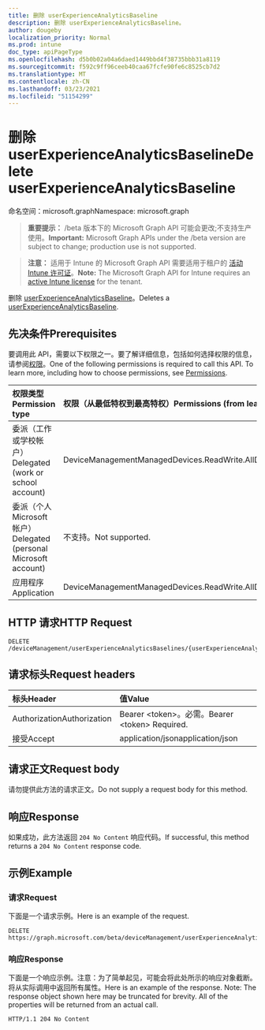 ```yaml
---
title: 删除 userExperienceAnalyticsBaseline
description: 删除 userExperienceAnalyticsBaseline。
author: dougeby
localization_priority: Normal
ms.prod: intune
doc_type: apiPageType
ms.openlocfilehash: d5b0b02a04a6daed1449bbd4f38735bbb31a8119
ms.sourcegitcommit: f592c9ff96ceeb40caa67fcfe90fe6c8525cb7d2
ms.translationtype: MT
ms.contentlocale: zh-CN
ms.lasthandoff: 03/23/2021
ms.locfileid: "51154299"
---
```

# <a name="delete-userexperienceanalyticsbaseline"></a><span data-ttu-id="1a51f-103">删除 userExperienceAnalyticsBaseline</span><span class="sxs-lookup"><span data-stu-id="1a51f-103">Delete userExperienceAnalyticsBaseline</span></span>

<span data-ttu-id="1a51f-104">命名空间：microsoft.graph</span><span class="sxs-lookup"><span data-stu-id="1a51f-104">Namespace: microsoft.graph</span></span>

> <span data-ttu-id="1a51f-105">**重要提示：** /beta 版本下的 Microsoft Graph API 可能会更改;不支持生产使用。</span><span class="sxs-lookup"><span data-stu-id="1a51f-105">**Important:** Microsoft Graph APIs under the /beta version are subject to change; production use is not supported.</span></span>

> <span data-ttu-id="1a51f-106">**注意：** 适用于 Intune 的 Microsoft Graph API 需要适用于租户的 [活动 Intune 许可证](https://go.microsoft.com/fwlink/?linkid=839381)。</span><span class="sxs-lookup"><span data-stu-id="1a51f-106">**Note:** The Microsoft Graph API for Intune requires an [active Intune license](https://go.microsoft.com/fwlink/?linkid=839381) for the tenant.</span></span>

<span data-ttu-id="1a51f-107">删除 [userExperienceAnalyticsBaseline](../resources/intune-devices-userexperienceanalyticsbaseline.md)。</span><span class="sxs-lookup"><span data-stu-id="1a51f-107">Deletes a [userExperienceAnalyticsBaseline](../resources/intune-devices-userexperienceanalyticsbaseline.md).</span></span>

## <a name="prerequisites"></a><span data-ttu-id="1a51f-108">先决条件</span><span class="sxs-lookup"><span data-stu-id="1a51f-108">Prerequisites</span></span>
<span data-ttu-id="1a51f-p101">要调用此 API，需要以下权限之一。要了解详细信息，包括如何选择权限的信息，请参阅[权限](/graph/permissions-reference)。</span><span class="sxs-lookup"><span data-stu-id="1a51f-p101">One of the following permissions is required to call this API. To learn more, including how to choose permissions, see [Permissions](/graph/permissions-reference).</span></span>

|<span data-ttu-id="1a51f-111">权限类型</span><span class="sxs-lookup"><span data-stu-id="1a51f-111">Permission type</span></span>|<span data-ttu-id="1a51f-112">权限（从最低特权到最高特权）</span><span class="sxs-lookup"><span data-stu-id="1a51f-112">Permissions (from least to most privileged)</span></span>|
|:---|:---|
|<span data-ttu-id="1a51f-113">委派（工作或学校帐户）</span><span class="sxs-lookup"><span data-stu-id="1a51f-113">Delegated (work or school account)</span></span>|<span data-ttu-id="1a51f-114">DeviceManagementManagedDevices.ReadWrite.All</span><span class="sxs-lookup"><span data-stu-id="1a51f-114">DeviceManagementManagedDevices.ReadWrite.All</span></span>|
|<span data-ttu-id="1a51f-115">委派（个人 Microsoft 帐户）</span><span class="sxs-lookup"><span data-stu-id="1a51f-115">Delegated (personal Microsoft account)</span></span>|<span data-ttu-id="1a51f-116">不支持。</span><span class="sxs-lookup"><span data-stu-id="1a51f-116">Not supported.</span></span>|
|<span data-ttu-id="1a51f-117">应用程序</span><span class="sxs-lookup"><span data-stu-id="1a51f-117">Application</span></span>|<span data-ttu-id="1a51f-118">DeviceManagementManagedDevices.ReadWrite.All</span><span class="sxs-lookup"><span data-stu-id="1a51f-118">DeviceManagementManagedDevices.ReadWrite.All</span></span>|

## <a name="http-request"></a><span data-ttu-id="1a51f-119">HTTP 请求</span><span class="sxs-lookup"><span data-stu-id="1a51f-119">HTTP Request</span></span>
<!-- {
  "blockType": "ignored"
}
-->
``` http
DELETE /deviceManagement/userExperienceAnalyticsBaselines/{userExperienceAnalyticsBaselineId}
```

## <a name="request-headers"></a><span data-ttu-id="1a51f-120">请求标头</span><span class="sxs-lookup"><span data-stu-id="1a51f-120">Request headers</span></span>
|<span data-ttu-id="1a51f-121">标头</span><span class="sxs-lookup"><span data-stu-id="1a51f-121">Header</span></span>|<span data-ttu-id="1a51f-122">值</span><span class="sxs-lookup"><span data-stu-id="1a51f-122">Value</span></span>|
|:---|:---|
|<span data-ttu-id="1a51f-123">Authorization</span><span class="sxs-lookup"><span data-stu-id="1a51f-123">Authorization</span></span>|<span data-ttu-id="1a51f-124">Bearer &lt;token&gt;。必需。</span><span class="sxs-lookup"><span data-stu-id="1a51f-124">Bearer &lt;token&gt; Required.</span></span>|
|<span data-ttu-id="1a51f-125">接受</span><span class="sxs-lookup"><span data-stu-id="1a51f-125">Accept</span></span>|<span data-ttu-id="1a51f-126">application/json</span><span class="sxs-lookup"><span data-stu-id="1a51f-126">application/json</span></span>|

## <a name="request-body"></a><span data-ttu-id="1a51f-127">请求正文</span><span class="sxs-lookup"><span data-stu-id="1a51f-127">Request body</span></span>
<span data-ttu-id="1a51f-128">请勿提供此方法的请求正文。</span><span class="sxs-lookup"><span data-stu-id="1a51f-128">Do not supply a request body for this method.</span></span>

## <a name="response"></a><span data-ttu-id="1a51f-129">响应</span><span class="sxs-lookup"><span data-stu-id="1a51f-129">Response</span></span>
<span data-ttu-id="1a51f-130">如果成功，此方法返回 `204 No Content` 响应代码。</span><span class="sxs-lookup"><span data-stu-id="1a51f-130">If successful, this method returns a `204 No Content` response code.</span></span>

## <a name="example"></a><span data-ttu-id="1a51f-131">示例</span><span class="sxs-lookup"><span data-stu-id="1a51f-131">Example</span></span>

### <a name="request"></a><span data-ttu-id="1a51f-132">请求</span><span class="sxs-lookup"><span data-stu-id="1a51f-132">Request</span></span>
<span data-ttu-id="1a51f-133">下面是一个请求示例。</span><span class="sxs-lookup"><span data-stu-id="1a51f-133">Here is an example of the request.</span></span>
``` http
DELETE https://graph.microsoft.com/beta/deviceManagement/userExperienceAnalyticsBaselines/{userExperienceAnalyticsBaselineId}
```

### <a name="response"></a><span data-ttu-id="1a51f-134">响应</span><span class="sxs-lookup"><span data-stu-id="1a51f-134">Response</span></span>
<span data-ttu-id="1a51f-p102">下面是一个响应示例。注意：为了简单起见，可能会将此处所示的响应对象截断。将从实际调用中返回所有属性。</span><span class="sxs-lookup"><span data-stu-id="1a51f-p102">Here is an example of the response. Note: The response object shown here may be truncated for brevity. All of the properties will be returned from an actual call.</span></span>
``` http
HTTP/1.1 204 No Content
```




